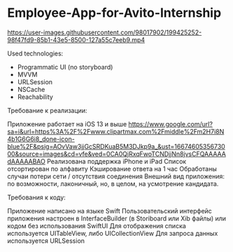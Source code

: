 # Employee-App-for-Avito-Internship 
https://user-images.githubusercontent.com/98017902/199425252-98f47fd9-85b1-43e5-8500-127a55c7eeb9.mp4

Used technologies:
- Programmatic UI (no storyboard)
- MVVM
- URLSession
- NSCache
- Reachability

Требование к реализации:

Приложение работает на iOS 13 и выше https://www.google.com/url?sa=i&url=https%3A%2F%2Fwww.clipartmax.com%2Fmiddle%2Fm2H7i8N4b1G6G6i8_done-icon-blue%2F&psig=AOvVaw3jjGcSRDKuaB5M3DJkp9a_&ust=1667460535673000&source=images&cd=vfe&ved=0CA0QjRxqFwoTCNDjjNn8jvsCFQAAAAAdAAAAABAO
Реализована поддержка iPhone и iPad
Список отсортирован по алфавиту
Кэширование ответа на 1 час
Обработаны случаи потери сети / отсутствия соединения
Внешний вид приложения: по возможности, лаконичный, но, в целом, на усмотрение кандидата.

Требования к коду:

Приложение написано на языке Swift
Пользовательский интерфейс приложения настроен в InterfaceBuilder (в Storiboard или Xib файлы) или кодом без использования SwiftUI
Для отображения списка используется UITableView, либо UICollectionView
Для запроса данных используется URLSession
